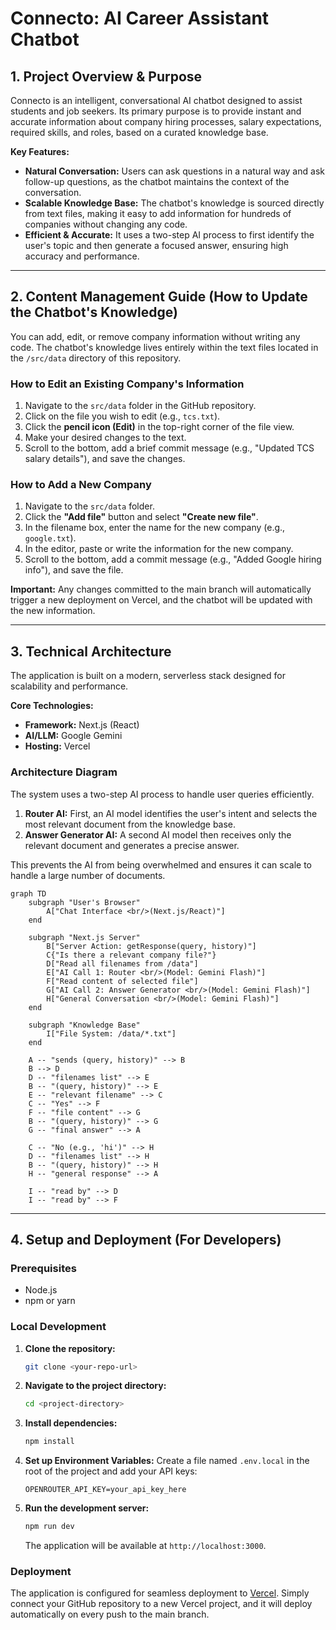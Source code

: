 # Connecto: AI Career Assistant Chatbot

## 1. Project Overview & Purpose

Connecto is an intelligent, conversational AI chatbot designed to assist students and job seekers. Its primary purpose is to provide instant and accurate information about company hiring processes, salary expectations, required skills, and roles, based on a curated knowledge base.

**Key Features:**
- **Natural Conversation:** Users can ask questions in a natural way and ask follow-up questions, as the chatbot maintains the context of the conversation.
- **Scalable Knowledge Base:** The chatbot's knowledge is sourced directly from text files, making it easy to add information for hundreds of companies without changing any code.
- **Efficient & Accurate:** It uses a two-step AI process to first identify the user's topic and then generate a focused answer, ensuring high accuracy and performance.

---

## 2. Content Management Guide (How to Update the Chatbot's Knowledge)

You can add, edit, or remove company information without writing any code. The chatbot's knowledge lives entirely within the text files located in the `/src/data` directory of this repository.

### How to Edit an Existing Company's Information

1.  Navigate to the `src/data` folder in the GitHub repository.
2.  Click on the file you wish to edit (e.g., `tcs.txt`).
3.  Click the **pencil icon (Edit)** in the top-right corner of the file view.
4.  Make your desired changes to the text.
5.  Scroll to the bottom, add a brief commit message (e.g., "Updated TCS salary details"), and save the changes.

### How to Add a New Company

1.  Navigate to the `src/data` folder.
2.  Click the **"Add file"** button and select **"Create new file"**.
3.  In the filename box, enter the name for the new company (e.g., `google.txt`).
4.  In the editor, paste or write the information for the new company.
5.  Scroll to the bottom, add a commit message (e.g., "Added Google hiring info"), and save the file.

**Important:** Any changes committed to the main branch will automatically trigger a new deployment on Vercel, and the chatbot will be updated with the new information.

---

## 3. Technical Architecture

The application is built on a modern, serverless stack designed for scalability and performance.

**Core Technologies:**
- **Framework:** Next.js (React)
- **AI/LLM:** Google Gemini
- **Hosting:** Vercel

### Architecture Diagram

The system uses a two-step AI process to handle user queries efficiently.

1.  **Router AI:** First, an AI model identifies the user's intent and selects the most relevant document from the knowledge base.
2.  **Answer Generator AI:** A second AI model then receives only the relevant document and generates a precise answer.

This prevents the AI from being overwhelmed and ensures it can scale to handle a large number of documents.

```mermaid
graph TD
    subgraph "User's Browser"
        A["Chat Interface <br/>(Next.js/React)"]
    end

    subgraph "Next.js Server"
        B["Server Action: getResponse(query, history)"]
        C{"Is there a relevant company file?"}
        D["Read all filenames from /data"]
        E["AI Call 1: Router <br/>(Model: Gemini Flash)"]
        F["Read content of selected file"]
        G["AI Call 2: Answer Generator <br/>(Model: Gemini Flash)"]
        H["General Conversation <br/>(Model: Gemini Flash)"]
    end
    
    subgraph "Knowledge Base"
        I["File System: /data/*.txt"]
    end

    A -- "sends (query, history)" --> B
    B --> D
    D -- "filenames list" --> E
    B -- "(query, history)" --> E
    E -- "relevant filename" --> C
    C -- "Yes" --> F
    F -- "file content" --> G
    B -- "(query, history)" --> G
    G -- "final answer" --> A
    
    C -- "No (e.g., 'hi')" --> H
    D -- "filenames list" --> H
    B -- "(query, history)" --> H
    H -- "general response" --> A

    I -- "read by" --> D
    I -- "read by" --> F
```

---

## 4. Setup and Deployment (For Developers)

### Prerequisites
- Node.js
- npm or yarn

### Local Development
1.  **Clone the repository:**
    ```bash
    git clone <your-repo-url>
    ```
2.  **Navigate to the project directory:**
    ```bash
    cd <project-directory>
    ```
3.  **Install dependencies:**
    ```bash
    npm install
    ```
4.  **Set up Environment Variables:**
    Create a file named `.env.local` in the root of the project and add your API keys:
    ```
    OPENROUTER_API_KEY=your_api_key_here
    ```
5.  **Run the development server:**
    ```bash
    npm run dev
    ```
    The application will be available at `http://localhost:3000`.

### Deployment
The application is configured for seamless deployment to [Vercel](https://vercel.com/). Simply connect your GitHub repository to a new Vercel project, and it will deploy automatically on every push to the main branch.
